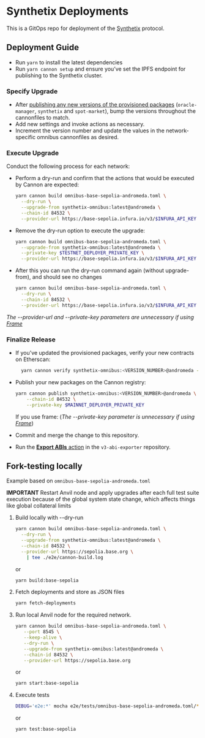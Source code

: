 # Synthetix Deployments

This is a GitOps repo for deployment of the [Synthetix](https://www.github.com/synthetixio/synthetix-v3) protocol.

## Deployment Guide

- Run `yarn` to install the latest dependencies
- Run `yarn cannon setup` and ensure you’ve set the IPFS endpoint for publishing to the Synthetix cluster.

### Specify Upgrade

- After [publishing any new versions of the provisioned packages](https://github.com/synthetixio/synthetix-v3#deployment-guide) (`oracle-manager`, `synthetix` and `spot-market`), bump the versions throughout the cannonfiles to match.
- Add new settings and invoke actions as necessary.
- Increment the version number and update the values in the network-specific omnibus cannonfiles as desired.

### Execute Upgrade

Conduct the following process for each network:

- Perform a dry-run and confirm that the actions that would be executed by Cannon are expected:

  ```sh
  yarn cannon build omnibus-base-sepolia-andromeda.toml \
    --dry-run \
    --upgrade-from synthetix-omnibus:latest@andromeda \
    --chain-id 84532 \
    --provider-url https://base-sepolia.infura.io/v3/$INFURA_API_KEY
  ```

- Remove the dry-run option to execute the upgrade:

  ```sh
  yarn cannon build omnibus-base-sepolia-andromeda.toml \
    --upgrade-from synthetix-omnibus:latest@andromeda \
    --private-key $TESTNET_DEPLOYER_PRIVATE_KEY \
    --provider-url https://base-sepolia.infura.io/v3/$INFURA_API_KEY
  ```

- After this you can run the dry-run command again (without upgrade-from), and should see no changes

  ```sh
  yarn cannon build omnibus-base-sepolia-andromeda.toml \
    --dry-run \
    --chain-id 84532 \
    --provider-url https://base-sepolia.infura.io/v3/$INFURA_API_KEY
  ```

_The --provider-url and --private-key parameters are unnecessary if using [Frame](https://frame.sh/)_

### Finalize Release

- If you've updated the provisioned packages, verify your new contracts on Etherscan:

  ```sh
    yarn cannon verify synthetix-omnibus:<VERSION_NUMBER>@andromeda --chain-id 84532 --api-key $ETHERSCAN_API_KEY
  ```

- Publish your new packages on the Cannon registry:

  ```sh
  yarn cannon publish synthetix-omnibus:<VERSION_NUMBER>@andromeda \
      --chain-id 84532 \
      --private-key $MAINNET_DEPLOYER_PRIVATE_KEY
  ```

  If you use frame:
  (_The --private-key parameter is unnecessary if using [Frame](https://frame.sh/)_)

- Commit and merge the change to this repository.
- Run the [**Export ABIs** action](https://github.com/Synthetixio/v3-abi-exporter/actions/workflows/main.yml) in the `v3-abi-exporter` repository.

## Fork-testing locally

Example based on `omnibus-base-sepolia-andromeda.toml`

**IMPORTANT** Restart Anvil node and apply upgrades after each full test suite execution because of the global system state change, which affects things like global collateral limits

1. Build locally with --dry-run

   ```sh
   yarn cannon build omnibus-base-sepolia-andromeda.toml \
     --dry-run \
     --upgrade-from synthetix-omnibus:latest@andromeda \
     --chain-id 84532 \
     --provider-url https://sepolia.base.org \
       | tee ./e2e/cannon-build.log
   ```

   or

   ```sh
   yarn build:base-sepolia
   ```

2. Fetch deployments and store as JSON files

   ```sh
   yarn fetch-deployments
   ```

3. Run local Anvil node for the required network.

   ```sh
   yarn cannon build omnibus-base-sepolia-andromeda.toml \
      --port 8545 \
      --keep-alive \
      --dry-run \
      --upgrade-from synthetix-omnibus:latest@andromeda \
      --chain-id 84532 \
      --provider-url https://sepolia.base.org
   ```

   or

   ```sh
   yarn start:base-sepolia
   ```

4. Execute tests
   ```sh
   DEBUG='e2e:*' mocha e2e/tests/omnibus-base-sepolia-andromeda.toml/*.e2e.js
   ```
   or
   ```sh
   yarn test:base-sepolia
   ```
